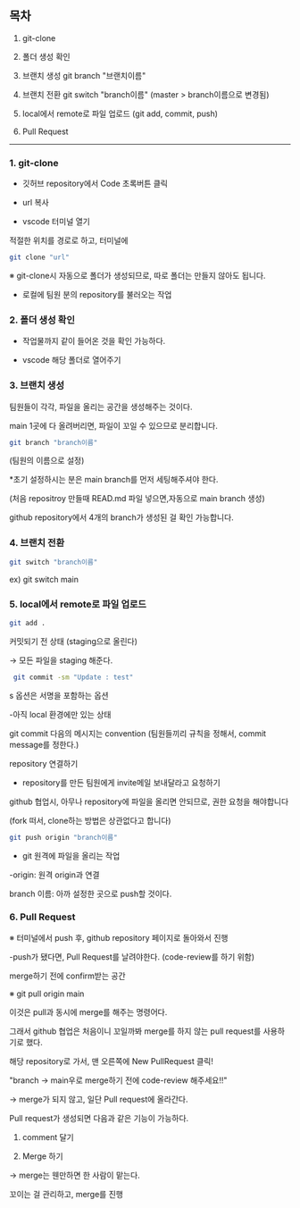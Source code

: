 ## 목차

1. git-clone

2. 폴더 생성 확인 

3. 브랜치 생성  git branch "브랜치이름"

4. 브랜치 전환 git switch "branch이름" (master > branch이름으로 변경됨)

5. local에서 remote로 파일 업로드 (git add, commit, push)

6. Pull Request
 
---
### 1. git-clone

- 깃허브 repository에서 Code 초록버튼 클릭

- url 복사

- vscode 터미널 열기 


적절한 위치를 경로로 하고, 터미널에

```sh
git clone "url"
```

※ git-clone시 자동으로 폴더가 생성되므로, 따로 폴더는 만들지 않아도 됩니다.



- 로컬에 팀원 분의 repository를 불러오는 작업


### 2. 폴더 생성 확인 

- 작업물까지 같이 들어온 것을 확인 가능하다.

- vscode 해당 폴더로 열어주기
 

### 3. 브랜치 생성 

팀원들이 각각, 파일을 올리는 공간을 생성해주는 것이다.

main 1곳에 다 올려버리면, 파일이 꼬일 수 있으므로 분리합니다.
```sh
git branch "branch이름"
```
(팀원의 이름으로 설정)

 
*초기 설정하시는 분은 main branch를 먼저 세팅해주셔야 한다.

(처음 repositroy 만들때 READ.md 파일 넣으면,자동으로 main branch 생성)

github repository에서 4개의 branch가 생성된 걸 확인 가능합니다.
 
### 4. 브랜치 전환

```sh
git switch "branch이름"
```
ex) git switch main
 

### 5. local에서 remote로 파일 업로드

```sh
git add .
```

커밋되기 전 상태 (staging으로 올린다)

→ 모든 파일을 staging 해준다.

```sh
 git commit -sm "Update : test"
```

s 옵션은 서명을 포함하는 옵션

-아직 local 환경에만 있는 상태

git commit 다음의 메시지는 convention (팀원들끼리 규칙을 정해서, commit message를 정한다.)


repository 연결하기

- repository를 만든 팀원에게 invite메일 보내달라고 요청하기

github 협업시, 아무나 repository에 파일을 올리면 안되므로, 권한 요청을 해야합니다

(fork 떠서, clone하는 방법은 상관없다고 합니다)

```sh
git push origin "branch이름"
```

- git 원격에 파일을 올리는 작업

-origin: 원격 origin과 연결 

branch 이름: 아까 설정한 곳으로 push할 것이다.


### 6. Pull Request

※ 터미널에서 push 후, github repository 페이지로 돌아와서 진행

-push가 됐다면, Pull Request를 날려야한다. (code-review를 하기 위함)

 merge하기 전에 confirm받는 공간 

※ git pull origin main

이것은 pull과 동시에 merge를 해주는 명령어다.

그래서 github 협업은 처음이니 꼬일까봐 merge를 하지 않는 pull request를 사용하기로 했다.

 
해당 repository로 가서, 맨 오른쪽에 New PullRequest 클릭!

"branch → main우로 merge하기 전에 code-review 해주세요!!"

→ merge가 되지 않고, 일단 Pull request에 올라간다.

Pull request가 생성되면 다음과 같은 기능이 가능하다.

1. comment 달기

2. Merge 하기 

→ merge는 웬만하면 한 사람이 맡는다.

꼬이는 걸 관리하고, merge를 진행

